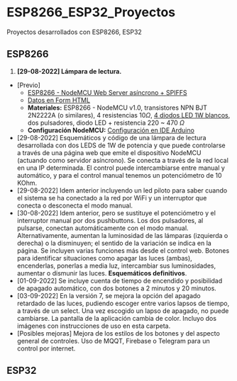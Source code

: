 # ESP8266_ESP32_Proyectos
 
Proyectos desarrollados con ESP8266, ESP32

## ESP8266

1. **[29-08-2022] Lámpara de lectura.**
  - [Previo]
    - [ESP8266 - NodeMCU Web Server asíncrono + SPIFFS](https://randomnerdtutorials.com/esp8266-web-server-spiffs-nodemcu/)
    - [Datos en Form HTML](https://randomnerdtutorials.com/esp32-esp8266-input-data-html-form/)
    - **Materiales:** ESP8266 - NodeMCU v1.0, transistores NPN BJT 2N2222A (o similares), 4 resistencias 10$\Omega$, [4 diodos LED 1W blancos](https://es.aliexpress.com/item/1005001814638969.html?spm=a2g0o.order_list.0.0.21ef194dqajOJ6&gatewayAdapt=glo2esp), dos pulsadores, diodo LED + resistencia 220 ~ 470 $\Omega$
    - **Configuración NodeMCU:** [Configuración en IDE Arduino](https://github.com/agrgal/ESP8266_ESP32_Proyectos/blob/main/ESP8266/L%C3%A1mpara%20de%20lectura/Luz_lampara_configuracion_ESP8266.png)
  - [29-08-2022] Esquemáticos y código de una lámpara de lectura desarrollada con dos LEDS de 1W de potencia y que puede controlarse a través de una página  web que emite el dispositivo NodeMCU (actuando como servidor asíncrono). Se conecta a través de la red local en una IP determinada. El control puede intercambiarse entre manual y automático, y para el control manual tenemos un potenciómetro de 10 KOhm.
  - [29-08-2022] Idem anterior incluyendo un led piloto para saber cuando el sistema se ha conectado a la red por WiFi y un interruptor que conecta o desconecta el modo manual.
  - [30-08-2022] Idem anterior, pero se sustituye el potenciómetro y el interruptor manual por dos pushbuttons. Los dos pulsadores, al pulsarse, conectan automáticamente con el modo manual. Alternativamente, aumentan la luminosidad de las lámparas (izquierda o derecha) o la disminuyen; el sentido de la variación se indica en la página. Se incluyen varias funciones más desde el control web. Botones para identificar situaciones como apagar las luces (ambas), encenderlas, ponerlas a media luz, intercambiar sus luminosidades, aumentar o dismunir las luces. **Esquemáticos definitivos**.
  - [01-09-2022] Se incluye cuenta de tiempo de encendido y posibilidad de apagado automático, con dos botones a 2 minutos y 20 minutos.
  - [03-09-2022] En la versión 7, se mejora la opción del apagado retardado de las luces, pudiendo escoger entre varios lapsos de tiempo, a través de un select. Una vez escogido un lapso de apagado, no puede cambiarse. La pantalla de la aplicación cambia de color. Incluyo dos imágenes con instrucciones de uso en esta carpeta.
  - [Posibles mejoras] Mejora de los estilos de los botones y del aspecto general de controles. Uso de MQQT, Firebase o Telegram para un control por internet. 

## ESP32
